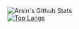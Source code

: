 
![Arsin's Github Stats](https://github-readme-stats.vercel.app/api?username=Arsinnn&theme=radical)  
[![Top Langs](https://github-readme-stats.vercel.app/api/top-langs/?username=Arsinnn&theme=radical)](https://github.com/anuraghazra/github-readme-stats)
</p
